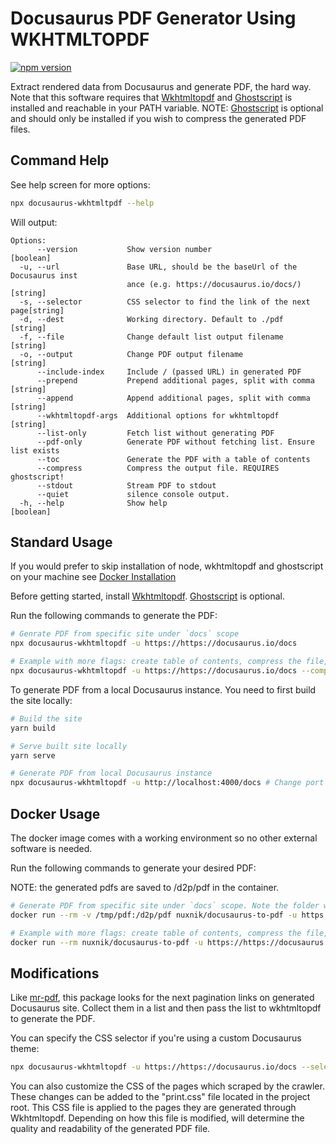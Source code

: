 # Docusaurus PDF Generator Using WKHTMLTOPDF

[![npm version](https://img.shields.io/npm/v/docusaurus-wkhtmltopdf.svg?style=flat)](https://www.npmjs.com/package/docusaurus-wkhtmltopdf)

Extract rendered data from Docusaurus and generate PDF, the hard way. Note that this software requires that [Wkhtmltopdf](https://wkhtmltopdf.org) and [Ghostscript](https://www.ghostscript.com/) is installed and reachable in your PATH variable. NOTE: [Ghostscript](https://www.ghostscript.com/) is optional and should only be installed if you wish to compress the generated PDF files.

## Command Help

See help screen for more options:

```bash
npx docusaurus-wkhtmltpdf --help
```
Will output:
```
Options:
      --version           Show version number                          [boolean]
  -u, --url               Base URL, should be the baseUrl of the Docusaurus inst
                          ance (e.g. https://docusaurus.io/docs/)       [string]
  -s, --selector          CSS selector to find the link of the next page[string]
  -d, --dest              Working directory. Default to ./pdf           [string]
  -f, --file              Change default list output filename           [string]
  -o, --output            Change PDF output filename                    [string]
      --include-index     Include / (passed URL) in generated PDF
      --prepend           Prepend additional pages, split with comma    [string]
      --append            Append additional pages, split with comma     [string]
      --wkhtmltopdf-args  Additional options for wkhtmltopdf            [string]
      --list-only         Fetch list without generating PDF
      --pdf-only          Generate PDF without fetching list. Ensure list exists
      --toc               Generate the PDF with a table of contents
      --compress          Compress the output file. REQUIRES ghostscript!
      --stdout            Stream PDF to stdout
      --quiet             silence console output.
  -h, --help              Show help                                    [boolean]
```

## Standard Usage

If you would prefer to skip installation of node, wkhtmltopdf and ghostscript on your machine see [Docker Installation](#docker-usage)

Before getting started, install [Wkhtmltopdf](https://wkhtmltopdf.org). [Ghostscript](https://www.ghostscript.com/) is optional.

Run the following commands to generate the PDF:

```bash
# Genrate PDF from specific site under `docs` scope
npx docusaurus-wkhtmltopdf -u https://https://docusaurus.io/docs

# Example with more flags: create table of contents, compress the file, and pipe to stdout
npx docusaurus-wkhtmltopdf -u https://https://docusaurus.io/docs --compress --toc --stdout > documentation.pdf
```

To generate PDF from a local Docusaurus instance. You need to first build the site locally:

```bash
# Build the site
yarn build

# Serve built site locally
yarn serve

# Generate PDF from local Docusaurus instance
npx docusaurus-wkhtmltopdf -u http://localhost:4000/docs # Change port to your serving port
```

## Docker Usage

The docker image comes with a working environment so no other external software is needed.

Run the following commands to generate your desired PDF:

NOTE: the generated pdfs are saved to /d2p/pdf in the container.

```bash
# Generate PDF from specific site under `docs` scope. Note the folder with the generated file can be found in /tmp/pdf
docker run --rm -v /tmp/pdf:/d2p/pdf nuxnik/docusaurus-to-pdf -u https://https://docusaurus.io/docs

# Example with more flags: create table of contents, compress the file, and pipe from stdout to documentation.pdf
docker run --rm nuxnik/docusaurus-to-pdf -u https://https://docusaurus.io/docs --toc --compress --stdout > documentation.pdf
```

## Modifications

Like [mr-pdf](https://github.com/kohheepeace/mr-pdf), this package looks for the next pagination links on generated Docusaurus site. Collect them in a list and then pass the list to wkhtmltopdf to generate the PDF.

You can specify the CSS selector if you're using a custom Docusaurus theme:

```bash
npx docusaurus-wkhtmltopdf -u https://https://docusaurus.io/docs --selector 'nav.custom-pagination-item--next > a'
```
You can also customize the CSS of the pages which scraped by the crawler. These changes can be added to the "print.css" file located in the project root. This CSS file is applied to the pages they are generated through Wkhtmltopdf. Depending on how this file is modified, will determine the quality and readability of the generated PDF file.
